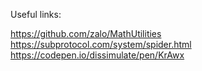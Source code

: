 Useful links:

https://github.com/zalo/MathUtilities<br/>
https://subprotocol.com/system/spider.html<br/>
https://codepen.io/dissimulate/pen/KrAwx<br/>